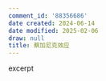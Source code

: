 ```yaml
---
comment_id: '88356686'
date created: 2024-06-14
date modified: 2025-02-06
draw: null
title: 蔡加尼克效应
---
```

excerpt

<!-- more -->
